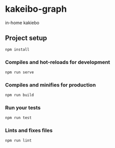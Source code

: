 # kakeibo-graph

in-home kakiebo

## Project setup

```sh
npm install
```

### Compiles and hot-reloads for development

```sh
npm run serve
```

### Compiles and minifies for production

```sh
npm run build
```

### Run your tests

```sh
npm run test
```

### Lints and fixes files

```sh
npm run lint
```
